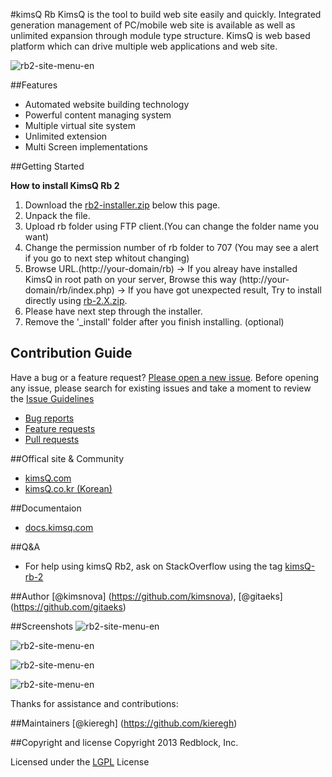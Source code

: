 #kimsQ Rb
KimsQ is the tool to build web site easily and quickly.
Integrated generation management of PC/mobile web site is available as well as unlimited expansion through module type structure.
KimsQ is web based platform which can drive multiple web applications and web site.

![rb2-site-menu-en](http://kimsq.github.io/rb/images/rb2-site-emulator.png)

##Features
- Automated website building technology
- Powerful content managing system
- Multiple virtual site system
- Unlimited extension
- Multi Screen implementations

##Getting Started

<strong>How to install KimsQ Rb 2</strong>

1. Download the <a href="https://github.com/kimsQ/rb2-installer/releases/download/v1.0/rb2-installer.zip">rb2-installer.zip</a> below this page.
2. Unpack the file.
3. Upload rb folder using FTP client.(You can change the folder name you want)
4. Change the permission number of rb folder to 707 (You may see a alert if you go to next step whitout changing)
5. Browse URL.(http://your-domain/rb)
   -> If you alreay have installed KimsQ in root path on your server, Browse this way (http://your-domain/rb/index.php)
   -> If you have got unexpected result, Try to install directly using <a href="https://github.com/kimsQ/rb/releases">rb-2.X.zip</a>.
6. Please have next step through the installer.
7. Remove the '_install' folder after you finish installing. (optional)

## Contribution Guide
Have a bug or a feature request? [Please open a new issue](https://github.com/kimsq/rb/issues). Before opening any issue, please search for existing issues 
and take a moment to review the [Issue Guidelines](https://github.com/necolas/issue-guidelines)

- [Bug reports](https://github.com/necolas/issue-guidelines/blob/master/CONTRIBUTING.md#bugs)
- [Feature requests](https://github.com/necolas/issue-guidelines/blob/master/CONTRIBUTING.md#features)
- [Pull requests](https://github.com/necolas/issue-guidelines/blob/master/CONTRIBUTING.md#pull-requests)


##Offical site & Community
- [kimsQ.com](http://kimsq.com)
- [kimsQ.co.kr (Korean)](http://kimsq.co.kr)

##Documentaion
- [docs.kimsq.com](http://docs.kimsq.com)

##Q&A
- For help using kimsQ Rb2, ask on StackOverflow using the tag [kimsQ-rb-2](http://stackoverflow.com/questions/tagged/kimsq-rb-2)

##Author
[@kimsnova] (https://github.com/kimsnova), [@gitaeks] (https://github.com/gitaeks)

##Screenshots
![rb2-site-menu-en](http://kimsq.github.io/rb/images/rb2-dashboard.png)

![rb2-site-menu-en](http://kimsq.github.io/rb/images/rb2-site.png)

![rb2-site-menu-en](http://kimsq.github.io/rb/images/rb2-site-menu-en.png)

![rb2-site-menu-en](http://kimsq.github.io/rb/images/rb2-site-menu.png)


Thanks for assistance and contributions:

##Maintainers
[@kieregh] (https://github.com/kieregh)

##Copyright and license
Copyright 2013 Redblock, Inc.

Licensed under the [LGPL](http://opensource.org/licenses/LGPL-3.0) License


